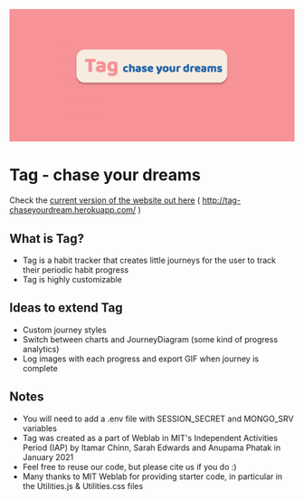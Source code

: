 ![Tag - Chase your dreams](https://github.com/ItamarChinn/Tag/blob/main/welcomeimage.png)

# Tag - chase your dreams

Check the [current version of the website out here](http://tag-chaseyourdream.herokuapp.com/)
( http://tag-chaseyourdream.herokuapp.com/ )

## What is Tag?

- Tag is a habit tracker that creates little journeys for the user to track their periodic habit progress
- Tag is highly customizable

## Ideas to extend Tag

- Custom journey styles
- Switch between charts and JourneyDiagram (some kind of progress analytics)
- Log images with each progress and export GIF when journey is complete

## Notes

- You will need to add a .env file with SESSION_SECRET and MONGO_SRV variables
- Tag was created as a part of Weblab in MIT's Independent Activities Period (IAP) by Itamar Chinn, Sarah Edwards and Anupama Phatak in January 2021
- Feel free to reuse our code, but please cite us if you do :) 
- Many thanks to MIT Weblab for providing starter code, in particular in the Utilities.js & Utilities.css files
